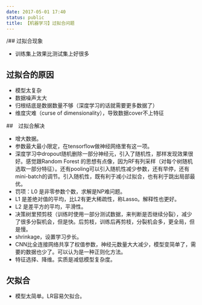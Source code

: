 ```yaml
---
date: 2017-05-01 17:40
status: public
title: 【机器学习】过拟合问题
---
```


/## 过拟合现象
- 训练集上效果比测试集上好很多

## 过拟合的原因
- 模型太复杂
- 数据噪声太大
- 归根结底是数据数量不够（深度学习的话就需要更多数据了）
- 维度灾难（curse of dimensionality），导致数据cover不上特征


##　过拟合解决
- 增大数据。
- 参数最大最小限定，在tensorflow做神经网络里有这一项。
- 深度学习中dropout随机删除一部分神经元，引入了随机性，那样发现效果很好。感觉跟Random Forest 的思想有点像，因为RF有列采样（对每个树随机选取一部分特征）。还有pooling可以引入随机性减少参数，还有早停，还有mini-batch的调节。引入随机性，既有利于减小过拟合，也有利于跳出局部最优。
- 罚项：L0 是非零参数个数，求解是NP难问题。
- L1 是差绝对值的平均，比L2有更大稀疏性，称Lasso。解释性也更好。
- L2 是差平方的平均，平滑性。
- 决策树里预剪枝（训练时使用一部分测试数据，来判断是否继续分裂），减少了很多分裂机会，但是快。后剪枝，训练后再剪枝，分裂机会多，更全局，但是慢。
- shrinkage，设置学习步长。
- CNN比全连接网络共享了权值参数，神经元数量大大减少，模型变简单了，需要的数据也少了。可以认为是一种正则化方法。
- 特征选择、降维。实质是减低模型复杂度。

## 欠拟合
- 模型太简单。LR容易欠拟合。